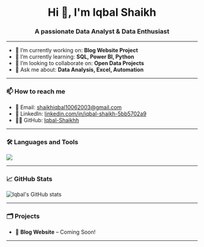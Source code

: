 <h1 align="center">Hi 👋, I'm Iqbal Shaikh</h1>
<h3 align="center">A passionate Data Analyst & Data Enthusiast</h3>

---

- 🔭 I’m currently working on: **Blog Website Project**
- 🌱 I’m currently learning: **SQL, Power BI, Python**
- 👯 I’m looking to collaborate on: **Open Data Projects**
- 💬 Ask me about: **Data Analysis, Excel, Automation**

---

### 📫 How to reach me
- 📧 Email: [shaikhiqbal10062003@gmail.com](mailto:shaikhiqbal10062003@gmail.com)  
- 💼 LinkedIn: [linkedin.com/in/iqbal-shaikh-5bb5702a9](https://www.linkedin.com/in/iqbal-shaikh-5bb5702a9)  
- 🧑‍💻 GitHub: [Iqbal-Shaikhh](https://github.com/Iqbal-Shaikhh)

---

### 🛠️ Languages and Tools
<img src="https://skillicons.dev/icons?i=python,sql,excel,github,vscode" />

---

### 📈 GitHub Stats
![Iqbal's GitHub stats](https://github-readme-stats.vercel.app/api?username=Iqbal-Shaikhh&show_icons=true&theme=default)

---

### 🗂️ Projects
- 🚀 **Blog Website** – Coming Soon!

---
